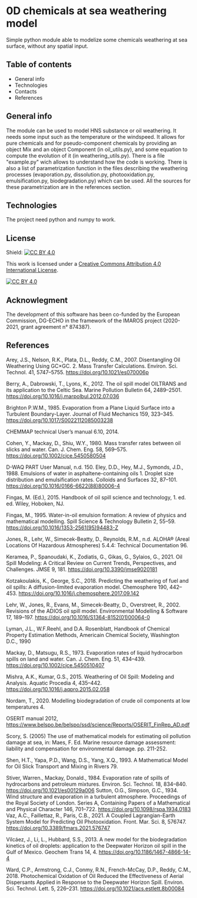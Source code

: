 # 0D chemicals at sea weathering model
Simple python module able to modelize some chemicals weathering at sea surface, without any spatial input.

## Table of contents
* General info
* Technologies
* Contacts
* References

## General info
The module can be used to model HNS substance or oil weathering. It needs some input such as the temperature or the windspeed. It allows for pure chemicals and for pseudo-component chemicals by providing an object Mix and an object Component (in oil_utils.py), and some equation to compute the evolution of it (in weathering_utils.py). There is a file "example.py" wich allows to understand how the code is working. There is also a list of parametrization function in the files describing the weathering processes (evaporation.py, dissolution.py, photooxidation.py, emulsification.py, biodegradation.py) which can be used. All the sources for these parametrization are in the references section.

## Technologies
The project need python and numpy to work.

## License
Shield: [![CC BY 4.0][cc-by-shield]][cc-by]

This work is licensed under a
[Creative Commons Attribution 4.0 International License][cc-by].

[![CC BY 4.0][cc-by-image]][cc-by]

[cc-by]: http://creativecommons.org/licenses/by/4.0/
[cc-by-image]: https://i.creativecommons.org/l/by/4.0/88x31.png
[cc-by-shield]: https://img.shields.io/badge/License-CC%20BY%204.0-lightgrey.svg

## Acknowlegment
The development of this software has been co-funded by the European Commission, DG-ECHO in the framework of the IMAROS project (2020-2021, grant agreement n° 874387).

## References
Arey, J.S., Nelson, R.K., Plata, D.L., Reddy, C.M., 2007. Disentangling Oil Weathering Using GC×GC. 2. Mass Transfer Calculations. Environ. Sci. Technol. 41, 5747–5755. https://doi.org/10.1021/es070006p

Berry, A., Dabrowski, T., Lyons, K., 2012. The oil spill model OILTRANS and its application to the Celtic Sea. Marine Pollution Bulletin 64, 2489–2501. https://doi.org/10.1016/j.marpolbul.2012.07.036

Brighton P.W.M., 1985. Evaporation from a Plane Liquid Surface into a Turbulent Boundary-Layer. Journal of Fluid Mechanics 159, 323–345. https://doi.org/10.1017/S0022112085003238

CHEMMAP technical User’s manual 6.10, 2014.

Cohen, Y., Mackay, D., Shiu, W.Y., 1980. Mass transfer rates between oil slicks and water. Can. J. Chem. Eng. 58, 569–575. https://doi.org/10.1002/cjce.5450580504

D-WAQ PART User Manual, n.d. 150.
Eley, D.D., Hey, M.J., Symonds, J.D., 1988. Emulsions of water in asphaltene-containing oils 1. Droplet size distribution and emulsification rates. Colloids and Surfaces 32, 87–101. https://doi.org/10.1016/0166-6622(88)80006-4

Fingas, M. (Ed.), 2015. Handbook of oil spill science and technology, 1. ed. ed. Wiley, Hoboken, NJ.

Fingas, M., 1995. Water-in-oil emulsion formation: A review of physics and mathematical modelling. Spill Science & Technology Bulletin 2, 55–59. https://doi.org/10.1016/1353-2561(95)94483-Z

Jones, R., Lehr, W., Simecek-Beatty, D., Reynolds, R.M., n.d. ALOHA® (Areal Locations Of Hazardous Atmospheres) 5.4.4: Technical Documentation 96.

Keramea, P., Spanoudaki, K., Zodiatis, G., Gikas, G., Sylaios, G., 2021. Oil Spill Modeling: A Critical Review on Current Trends, Perspectives, and Challenges. JMSE 9, 181. https://doi.org/10.3390/jmse9020181

Kotzakoulakis, K., George, S.C., 2018. Predicting the weathering of fuel and oil spills: A diffusion-limited evaporation model. Chemosphere 190, 442–453. https://doi.org/10.1016/j.chemosphere.2017.09.142

Lehr, W., Jones, R., Evans, M., Simecek-Beatty, D., Overstreet, R., 2002. Revisions of the ADIOS oil spill model. Environmental Modelling & Software 17, 189–197. https://doi.org/10.1016/S1364-8152(01)00064-0

Lyman, J.L., W.F.Reehl, and D.A. Rosenblatt, Handbook of Chemical Property Estimation Methods, Americain Chemical Society, Washington D.C., 1990

Mackay, D., Matsugu, R.S., 1973. Evaporation rates of liquid hydrocarbon spills on land and water. Can. J. Chem. Eng. 51, 434–439. https://doi.org/10.1002/cjce.5450510407

Mishra, A.K., Kumar, G.S., 2015. Weathering of Oil Spill: Modeling and Analysis. Aquatic Procedia 4, 435–442. https://doi.org/10.1016/j.aqpro.2015.02.058

Nordam, T., 2020. Modelling biodegradation of crude oil components at low temperatures 4.

OSERIT manual 2012, https://www.belspo.be/belspo/ssd/science/Reports/OSERIT_FinRep_AD.pdf

Scory, S. (2005) The use of mathematical models for estimating oil pollution damage at sea, in: Maes, F. Ed. Marine resource damage assessment: liability and compensation for environmental damage. pp. 211-252.

Shen, H.T., Yapa, P.D., Wang, D.S., Yang, X.Q., 1993. A Mathematical Model for Oil Slick Transport and Mixing in Rivers 79.

Stiver, Warren., Mackay, Donald., 1984. Evaporation rate of spills of hydrocarbons and petroleum mixtures. Environ. Sci. Technol. 18, 834–840. https://doi.org/10.1021/es00129a006
Sutton, O.G., Simpson, G.C., 1934. Wind structure and evaporation in a turbulent atmosphere. Proceedings of the Royal Society of London. Series A, Containing Papers of a Mathematical and Physical Character 146, 701–722. https://doi.org/10.1098/rspa.1934.0183
Vaz, A.C., Faillettaz, R., Paris, C.B., 2021. A Coupled Lagrangian-Earth System Model for Predicting Oil Photooxidation. Front. Mar. Sci. 8, 576747. https://doi.org/10.3389/fmars.2021.576747

Vilcáez, J., Li, L., Hubbard, S.S., 2013. A new model for the biodegradation kinetics of oil droplets: application to the Deepwater Horizon oil spill in the Gulf of Mexico. Geochem Trans 14, 4. https://doi.org/10.1186/1467-4866-14-4

Ward, C.P., Armstrong, C.J., Conmy, R.N., French-McCay, D.P., Reddy, C.M., 2018. Photochemical Oxidation of Oil Reduced the Effectiveness of Aerial Dispersants Applied in Response to the Deepwater Horizon Spill. Environ. Sci. Technol. Lett. 5, 226–231. https://doi.org/10.1021/acs.estlett.8b00084
